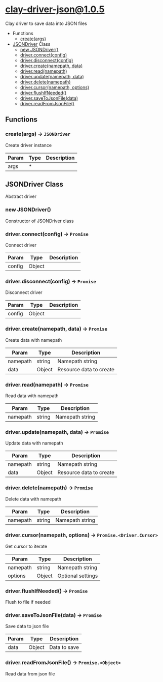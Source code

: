# clay-driver-json@1.0.5

Clay driver to save data into JSON files

+ Functions
  + [create(args)](#clay-driver-json-function-create)
+ [JSONDriver](clay-driver-json-classes) Class
  + [new JSONDriver()](#clay-driver-json-classes-j-s-o-n-driver-constructor)
  + [driver.connect(config)](#clay-driver-json-classes-j-s-o-n-driver-connect)
  + [driver.disconnect(config)](#clay-driver-json-classes-j-s-o-n-driver-disconnect)
  + [driver.create(namepath, data)](#clay-driver-json-classes-j-s-o-n-driver-create)
  + [driver.read(namepath)](#clay-driver-json-classes-j-s-o-n-driver-read)
  + [driver.update(namepath, data)](#clay-driver-json-classes-j-s-o-n-driver-update)
  + [driver.delete(namepath)](#clay-driver-json-classes-j-s-o-n-driver-delete)
  + [driver.cursor(namepath, options)](#clay-driver-json-classes-j-s-o-n-driver-cursor)
  + [driver.flushIfNeeded()](#clay-driver-json-classes-j-s-o-n-driver-flushIfNeeded)
  + [driver.saveToJsonFile(data)](#clay-driver-json-classes-j-s-o-n-driver-saveToJsonFile)
  + [driver.readFromJsonFile()](#clay-driver-json-classes-j-s-o-n-driver-readFromJsonFile)

## Functions

<a class='md-heading-link' name="clay-driver-json-function-create" ></a>

### create(args) -> `JSONDriver`

Create driver instance

| Param | Type | Description |
| ----- | --- | -------- |
| args | * |  |



<a class='md-heading-link' name="clay-driver-json-classes"></a>

## JSONDriver Class

Abstract driver


<a class='md-heading-link' name="clay-driver-json-classes-j-s-o-n-driver-constructor" ></a>

### new JSONDriver()

Constructor of JSONDriver class



<a class='md-heading-link' name="clay-driver-json-classes-j-s-o-n-driver-connect" ></a>

### driver.connect(config) -> `Promise`

Connect driver

| Param | Type | Description |
| ----- | --- | -------- |
| config | Object |  |


<a class='md-heading-link' name="clay-driver-json-classes-j-s-o-n-driver-disconnect" ></a>

### driver.disconnect(config) -> `Promise`

Disconnect driver

| Param | Type | Description |
| ----- | --- | -------- |
| config | Object |  |


<a class='md-heading-link' name="clay-driver-json-classes-j-s-o-n-driver-create" ></a>

### driver.create(namepath, data) -> `Promise`

Create data with namepath

| Param | Type | Description |
| ----- | --- | -------- |
| namepath | string | Namepath string |
| data | Object | Resource data to create |


<a class='md-heading-link' name="clay-driver-json-classes-j-s-o-n-driver-read" ></a>

### driver.read(namepath) -> `Promise`

Read data with namepath

| Param | Type | Description |
| ----- | --- | -------- |
| namepath | string | Namepath string |


<a class='md-heading-link' name="clay-driver-json-classes-j-s-o-n-driver-update" ></a>

### driver.update(namepath, data) -> `Promise`

Update data with namepath

| Param | Type | Description |
| ----- | --- | -------- |
| namepath | string | Namepath string |
| data | Object | Resource data to create |


<a class='md-heading-link' name="clay-driver-json-classes-j-s-o-n-driver-delete" ></a>

### driver.delete(namepath) -> `Promise`

Delete data with namepath

| Param | Type | Description |
| ----- | --- | -------- |
| namepath | string | Namepath string |


<a class='md-heading-link' name="clay-driver-json-classes-j-s-o-n-driver-cursor" ></a>

### driver.cursor(namepath, options) -> `Promise.<Driver.Cursor>`

Get cursor to iterate

| Param | Type | Description |
| ----- | --- | -------- |
| namepath | string | Namepath string |
| options | Object | Optional settings |


<a class='md-heading-link' name="clay-driver-json-classes-j-s-o-n-driver-flushIfNeeded" ></a>

### driver.flushIfNeeded() -> `Promise`

Flush to file if needed

<a class='md-heading-link' name="clay-driver-json-classes-j-s-o-n-driver-saveToJsonFile" ></a>

### driver.saveToJsonFile(data) -> `Promise`

Save data to json file

| Param | Type | Description |
| ----- | --- | -------- |
| data | Object | Data to save |


<a class='md-heading-link' name="clay-driver-json-classes-j-s-o-n-driver-readFromJsonFile" ></a>

### driver.readFromJsonFile() -> `Promise.<Object>`

Read data from json file



